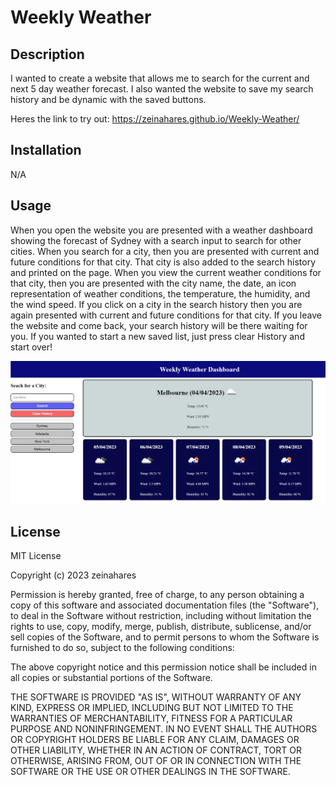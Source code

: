 # Weekly Weather

## Description

I wanted to create a website that allows me to search for the current and next 5 day weather forecast. I also wanted the website to save my search history and be dynamic with the saved buttons.

Heres the link to try out: https://zeinahares.github.io/Weekly-Weather/


## Installation

N/A

## Usage

When you open the website you are presented with a weather dashboard showing the forecast of Sydney with a search input to search for other cities.
When you search for a city, then you are presented with current and future conditions for that city. That city is also added to the search history and printed on the page.
When you view the current weather conditions for that city, then you are presented with the city name, the date, an icon representation of weather conditions, the temperature, the humidity, and the wind speed.
If you click on a city in the search history then you are again presented with current and future conditions for that city. If you leave the website and come back, your search history will be there waiting for you. If you wanted to start a new saved list, just press clear History and start over!

![Screenshot of Website](./Assets/Images/website-screenshot.png)

## License

MIT License

Copyright (c) 2023 zeinahares

Permission is hereby granted, free of charge, to any person obtaining a copy of this software and associated documentation files (the "Software"), to deal in the Software without restriction, including without limitation the rights to use, copy, modify, merge, publish, distribute, sublicense, and/or sell copies of the Software, and to permit persons to whom the Software is furnished to do so, subject to the following conditions:

The above copyright notice and this permission notice shall be included in all copies or substantial portions of the Software.

THE SOFTWARE IS PROVIDED "AS IS", WITHOUT WARRANTY OF ANY KIND, EXPRESS OR IMPLIED, INCLUDING BUT NOT LIMITED TO THE WARRANTIES OF MERCHANTABILITY, FITNESS FOR A PARTICULAR PURPOSE AND NONINFRINGEMENT. IN NO EVENT SHALL THE AUTHORS OR COPYRIGHT HOLDERS BE LIABLE FOR ANY CLAIM, DAMAGES OR OTHER LIABILITY, WHETHER IN AN ACTION OF CONTRACT, TORT OR OTHERWISE, ARISING FROM, OUT OF OR IN CONNECTION WITH THE SOFTWARE OR THE USE OR OTHER DEALINGS IN THE SOFTWARE.